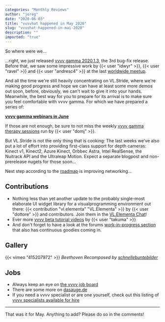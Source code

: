 ```yaml
---
categories: "Monthly Reviews"
author: "joreg"
date: "2020-06-03"
title: "vvvvhat happened in May 2020"
slug: "vvvvhat-happened-in-mai-2020"
description: ""
imported: "true"
---
```



So where were we...

...right, we just released [vvvv gamma 2020.1.3](/blog/2020/vvvv-gamma-2020.1.3-release), the 3rd bug-fix release. Before that, we saw some impressive work by {{< user "idwyr" >}}, {{< user "ravel" >}} and {{< user "andresc4" >}} at the last [worldwide meetup](https://youtu.be/pa3HRQ7kj6w). 

And all the time we're still heavily concentrating on VL.Stride, where we're making good progress and hope we can have at least some more demos out soon, before, obviously, we can't wait to give it into your hands. Meanwhile, the best way for you to prepare for its arrival is to make sure you feel comfortable with vvvv gamma. For which we have prepared a series of:

**[vvvv gamma webinars in June](/blog/2020/vvvv-gamma-webinars-in-june)**

If those are not enough, be sure to not miss the weekly [vvvv gamma therapy sessions](https://therapy.domj.net) run by {{< user "domj" >}}.

But VL.Stride is not the only thing that is cooking: The last weeks we've also put a lot of effort into providing first-class support for depth cameras: Kinect v1, Kinect2, Azure Kinect, Orbbec Astra, Intel RealSense, the Nuitrack API and the Ultraleap Motion. Expect a separate blogpost and non-prerelease nugets for those soon...

Next step according to the [roadmap](https://betadocs.vvvv.org/roadmap.html) is improving networking... 

## Contributions

* Nothing less than yet another update to the probably single-most elaborate UI widget library for a visualprogramming environment out there: {{< contribution "vl.elementa" "VL.Elementa" >}} by {{< user "dottore" >}} and contributors. Join them in the [VL.Elementa Chat](https://riot.im/app/#/room/#VL.Elementa:matrix.org)!
* Ever more [vvvv beta tutorial videos](https://www.youtube.com/playlist?list=PLK3HDkvkLePS9UKCVw1o_eb09Ocws6Wcr) by {{< user "takuma" >}}
* And don't forget to have a look at the forums [work-in-progress section](https://discourse.vvvv.org/c/wip/27) that also has continuous goodies coming in.

## Gallery

{{< vimeo "415207972" >}}
*Beethoven Recomposed by [schnellebuntebilder](https://vvvv.org/businesses/schnellebuntebilder)*

## Jobs

* Always keep an eye on [the vvvv job board](https://discourse.vvvv.org/c/jobs)
* There are some more on [dasauge.de](https://dasauge.de/sta/Vvvv/)
* If you need a vvvv specialist or are one yourself, check out this listing of [vvvv specialists available for hire](https://vvvv.org/documentation/vvvv-specialists-available-for-hire)

---

That was it for May. Anything to add? Please do so in the comments!





